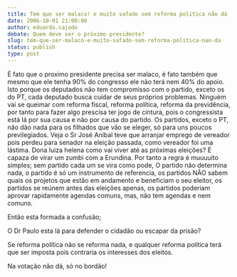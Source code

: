 ```yaml
---
title: Tem que ser malaco! e muito safado sem reforma politica não dá
date: 2006-10-01 21:00:00
author: eduardo.cajado
debate: Quem deve ser o próximo presidente?
slug: tem-que-ser-malaco-e-muito-safado-sem-reforma-politica-nao-da
status: publish 
type: post
---
```


É fato que o proximo presidente precisa ser malaco, é fato também que mesmo que ele tenha 90% do congresso ele não terá nem 40% do apoio. Isto porque os deputados não tem compromisso com o partido, exceto os do PT, cada deputado busca cuidar de seus próprios problemas. Ninguém vai se queimar com reforma fiscal, reforma política, reforma da previdência, por tanto para fazer algo prescisa ter jogo de cintura, pois o congressista está lá por sua causa e não por causa do partido. Os partidos, exceto o PT, não dão nada para os filhados que vão se eleger, só para uns poucos previlegiados. Veja o Sr José Aníbal teve que arranjar emprego de vereador pois perdeu para senador na eleição passada, como vereador foi uma lástima. Dona luiza helena como vai viver até as próximas eleições? É capaza de virar um zumbi com a Erundina. Por tanto a regra é muuuuito simples; sem partido cada um se vira como pode, O partido não determina nada, o partido é só um instrumento de referencia, os partidos NÂO sabem quais os projetos que estão em andamento e beneficiam o seu eleitor, os partidos se reúnem antes das eleições apenas, os partidos poderiam aprovar rapidamente agendas comuns, mas, não tem agendas e nem comuns.


Então esta formada a confusão;


O Dr Paulo esta lá para defender o cidadão ou escapar da prisão?


Se reforma política não se reforma nada, e qualquer reforma política terá que ser imposta pois contraria os interesses dos eleitos. 


Na votação não dá, só no bordão!


